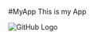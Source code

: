 #MyApp
This is my App

![GitHub Logo](https://www.mercedesamgf1.com/de/news/news/03/news-hier-kommt-das-staerkste-f1-safety-car-aller-zeiten/_jcr_content/root/slider_0/sliderchilditems/slideritem_0/image/MQ7-0-image-20191104202150/e0018c0211_013_4252.jpeg)

